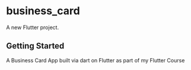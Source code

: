 # business_card

A new Flutter project.

## Getting Started

A Business Card App built via dart on Flutter as part of my Flutter Course
